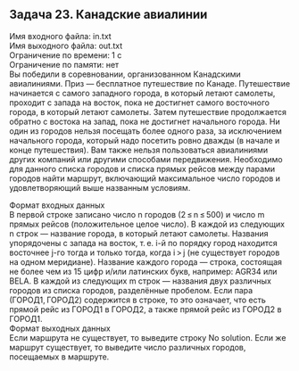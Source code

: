 ## Задача 23. Канадские авиалинии

Имя входного файла: in.txt  
Имя выходного файла: out.txt  
Ограничение по времени: 1 с  
Ограничение по памяти: нет  
Вы победили в соревновании, организованном Канадскими авиалиниями. Приз — бесплатное путешествие по Канаде. Путешествие начинается с самого западного города, в который летают самолеты, проходит с запада на восток, пока не достигнет самого восточного города, в который летают самолеты. Затем путешествие продолжается обратно с востока на запад, пока не достигнет начального города. Ни один из городов нельзя посещать более одного раза, за исключением начального города, который надо посетить ровно дважды (в начале и конце путешествия). Вам также нельзя пользоваться авиалиниями других компаний или другими способами передвижения. Необходимо для данного списка городов и списка прямых рейсов между парами городов найти маршрут, включающий максимальное число городов и удовлетворяющий выше названным условиям.

Формат входных данных  
В первой строке записано число n городов (2 ≤ n ≤ 500) и число m прямых рейсов (положительное целое число). В каждой из следующих n строк — название города, в который летают самолеты. Названия упорядочены с запада на восток, т. е. i-й по порядку город находится восточнее j-го тогда и только тогда, когда i > j (не существует городов на одном меридиане). Название каждого города — строка, состоящая не более чем из 15 цифр и/или латинских букв, например: AGR34 или BELA. В каждой из следующих m строк — названия двух различных городов из списка городов, разделённые пробелом. Если пара (ГОРОД1, ГОРОД2) содержится в строке, то это означает, что есть прямой рейс из ГОРОД1 в ГОРОД2, а также прямой рейс из ГОРОД2 в ГОРОД1.  
Формат выходных данных  
Если маршрута не существует, то выведите строку No solution. Если же маршрут существует, то выведите число различных городов, посещаемых в маршруте.
